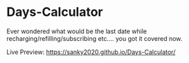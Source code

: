 # Days-Calculator
Ever wondered what would be the last date while recharging/refilling/subscribing etc.... you got it covered now.

Live Preview: https://sanky2020.github.io/Days-Calculator/
